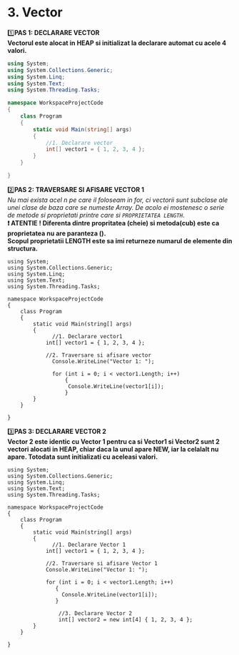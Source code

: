 # 3. Vector

1️⃣**PAS 1: DECLARARE VECTOR**</br>
**Vectorul este alocat in HEAP si initializat la declarare automat cu acele 4 valori.**

```csharp
using System;
using System.Collections.Generic;
using System.Linq;
using System.Text;
using System.Threading.Tasks;

namespace WorkspaceProjectCode
{
    class Program
    {
        static void Main(string[] args)
        {
            //1. Declarare vector
            int[] vector1 = { 1, 2, 3, 4 };
        }
    }

}
```

2️⃣**PAS 2: TRAVERSARE SI AFISARE VECTOR 1**</br>
*Nu mai exista acel n pe care il foloseam in for, ci vectorii sunt subclase ale unei clase de baza care se numeste Array. De acolo ei mostenesc o serie de metode si proprietati printre care si `PROPRIETATEA LENGTH`*.</br>
**❗ ATENTIE ! Diferenta dintre propritatea (cheie) si metoda(cub) este ca proprietatea nu are paranteza ().**</br>
**Scopul proprietatii LENGTH este sa imi returneze numarul de elemente din structura.**
```Csharp
using System;
using System.Collections.Generic;
using System.Linq;
using System.Text;
using System.Threading.Tasks;

namespace WorkspaceProjectCode
{
    class Program
    {
        static void Main(string[] args)
        {
              //1. Declarare vector1
            int[] vector1 = { 1, 2, 3, 4 };
            
            //2. Traversare si afisare vector
              Console.WriteLine("Vector 1: ");

              for (int i = 0; i < vector1.Length; i++)
                  { 
                   Console.WriteLine(vector1[i]);
                  }
        }
    }

}
```

3️⃣**PAS 3: DECLARARE VECTOR 2**</br>
**Vector 2 este identic cu Vector 1 pentru ca si Vector1 si Vector2 sunt 2 vectori alocati in HEAP, chiar daca la unul apare NEW, iar la celalalt nu apare. Totodata sunt initializati cu aceleasi valori.**
```Csharp
using System;
using System.Collections.Generic;
using System.Linq;
using System.Text;
using System.Threading.Tasks;

namespace WorkspaceProjectCode
{
    class Program
    {
        static void Main(string[] args)
        {
              //1. Declarare Vector 1
            int[] vector1 = { 1, 2, 3, 4 };
            
            //2. Traversare si afisare Vector 1
            Console.WriteLine("Vector 1: ");

            for (int i = 0; i < vector1.Length; i++)
               {
                 Console.WriteLine(vector1[i]);
               }
                
                //3. Declarare Vector 2
                int[] vector2 = new int[4] { 1, 2, 3, 4 };
        }
    }

}
```
